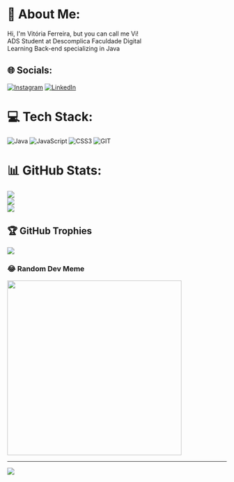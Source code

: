# 💫 About Me:
Hi, I'm Vitória Ferreira, but you can call me Vi!<br>
ADS Student at Descomplica Faculdade Digital<br>Learning Back-end specializing in Java


## 🌐 Socials:
[![Instagram](https://img.shields.io/badge/Instagram-%23E4405F.svg?logo=Instagram&logoColor=white)](https://instagram.com/@vderrota) [![LinkedIn](https://img.shields.io/badge/LinkedIn-%230077B5.svg?logo=linkedin&logoColor=white)](https://linkedin.com/in/pferreiravit) 

# 💻 Tech Stack:
![Java](https://img.shields.io/badge/java-%23ED8B00.svg?style=flat&logo=java&logoColor=white) ![JavaScript](https://img.shields.io/badge/javascript-%23323330.svg?style=flat&logo=javascript&logoColor=%23F7DF1E) ![CSS3](https://img.shields.io/badge/css3-%231572B6.svg?style=flat&logo=css3&logoColor=white) ![GIT](https://img.shields.io/badge/Git-fc6d26?style=flat&logo=git&logoColor=white)
# 📊 GitHub Stats:
![](https://github-readme-stats.vercel.app/api?username=viferreira-p&theme=radical&hide_border=false&include_all_commits=false&count_private=false)<br/>
![](https://github-readme-streak-stats.herokuapp.com/?user=viferreira-p&theme=radical&hide_border=false)<br/>
![](https://github-readme-stats.vercel.app/api/top-langs/?username=viferreira-p&theme=radical&hide_border=false&include_all_commits=false&count_private=false&layout=compact)

## 🏆 GitHub Trophies
![](https://github-profile-trophy.vercel.app/?username=viferreira-p&theme=radical&no-frame=true&no-bg=false&margin-w=4)

### 😂 Random Dev Meme
<img src='https://randommeme-five.vercel.app/' style="height: 400px;"/>

---
[![](https://visitcount.itsvg.in/api?id=viferreira-p&icon=7&color=5)](https://visitcount.itsvg.in)

<!-- Proudly created with GPRM ( https://gprm.itsvg.in ) -->
